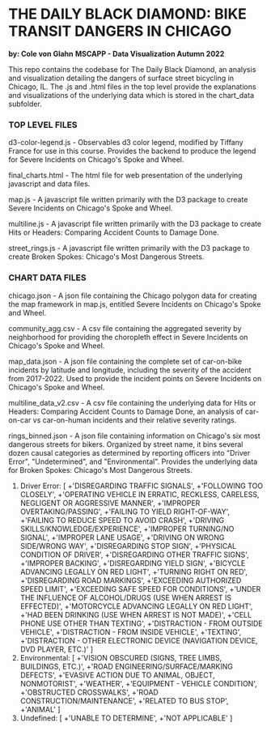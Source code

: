 # THE DAILY BLACK DIAMOND: BIKE TRANSIT DANGERS IN CHICAGO
**by: Cole von Glahn**
**MSCAPP - Data Visualization Autumn 2022**


This repo contains the codebase for The Daily Black Diamond, an analysis and visualization detailing the dangers of surface street bicycling in Chicago, IL. The .js and .html files in the top level provide the explanations and visualizations of the underlying data which is stored in the chart_data subfolder.

### TOP LEVEL FILES

d3-color-legend.js - Observables d3 color legend, modified by Tiffany France for use in this course. Provides the backend to produce the legend for Severe Incidents on Chicago's Spoke and Wheel.

final_charts.html - The html file for web presentation of the underlying javascript and data files.

map.js - A javascript file written primarily with the D3 package to create Severe Incidents on Chicago's Spoke and Wheel.

multiline.js - A javascript file written primarily with the D3 package to create Hits or Headers: Comparing Accident Counts to Damage Done.

street_rings.js - A javascript file written primarily with the D3 package to create Broken Spokes: Chicago's Most Dangerous Streets.

### CHART DATA FILES

chicago.json - A json file containing the Chicago polygon data for creating the map framework in map.js, entitled Severe Incidents on Chicago's Spoke and Wheel.

community_agg.csv - A csv file containing the aggregated severity by neighborhood for providing the choropleth effect in Severe Incidents on Chicago's Spoke and Wheel.

map_data.json - A json file containing the complete set of car-on-bike incidents by latitude and longitude, including the severity of the accident from 2017-2022. Used to provide the incident points on Severe Incidents on Chicago's Spoke and Wheel.

multiline_data_v2.csv - A csv file containing the underlying data for Hits or Headers: Comparing Accident Counts to Damage Done, an analysis of car-on-car vs car-on-human incidents and their relative severity ratings.

rings_binned.json - A json file containing information on Chicago's six most dangerous streets for bikers. Organized by street name, it bins several dozen causal categories as determined by reporting officers into "Driver Error", "Undetermined", and "Environmental". Provides the underlying data for Broken Spokes: Chicago's Most Dangerous Streets.
1. Driver Error: [
    +'DISREGARDING TRAFFIC SIGNALS',
    +'FOLLOWING TOO CLOSELY',
    +'OPERATING VEHICLE IN ERRATIC, RECKLESS, CARELESS, NEGLIGENT OR AGGRESSIVE MANNER',
    +'IMPROPER OVERTAKING/PASSING', 
    +'FAILING TO YIELD RIGHT-OF-WAY',
    +'FAILING TO REDUCE SPEED TO AVOID CRASH',
    +'DRIVING SKILLS/KNOWLEDGE/EXPERIENCE',
    +'IMPROPER TURNING/NO SIGNAL',
    +'IMPROPER LANE USAGE',
    +'DRIVING ON WRONG SIDE/WRONG WAY',
    +'DISREGARDING STOP SIGN',
    +'PHYSICAL CONDITION OF DRIVER',
    +'DISREGARDING OTHER TRAFFIC SIGNS',
    +'IMPROPER BACKING',
    +'DISREGARDING YIELD SIGN',
    +'BICYCLE ADVANCING LEGALLY ON RED LIGHT',
    +'TURNING RIGHT ON RED',
    +'DISREGARDING ROAD MARKINGS',
    +'EXCEEDING AUTHORIZED SPEED LIMIT',
    +'EXCEEDING SAFE SPEED FOR CONDITIONS',
    +'UNDER THE INFLUENCE OF ALCOHOL/DRUGS (USE WHEN ARREST IS EFFECTED)',
    +'MOTORCYCLE ADVANCING LEGALLY ON RED LIGHT',
    +'HAD BEEN DRINKING (USE WHEN ARREST IS NOT MADE)',
    +'CELL PHONE USE OTHER THAN TEXTING',
    +'DISTRACTION - FROM OUTSIDE VEHICLE',
    +'DISTRACTION - FROM INSIDE VEHICLE',
    +'TEXTING',
    +'DISTRACTION - OTHER ELECTRONIC DEVICE (NAVIGATION DEVICE, DVD PLAYER, ETC.)'
]
2. Environmental: [
    +'VISION OBSCURED (SIGNS, TREE LIMBS, BUILDINGS, ETC.)',
    +'ROAD ENGINEERING/SURFACE/MARKING DEFECTS',
    +'EVASIVE ACTION DUE TO ANIMAL, OBJECT, NONMOTORIST',
    +'WEATHER',
    +'EQUIPMENT - VEHICLE CONDITION',
    +'OBSTRUCTED CROSSWALKS',
    +'ROAD CONSTRUCTION/MAINTENANCE',
    +'RELATED TO BUS STOP',
    +'ANIMAL'
]
3. Undefined: [
    +'UNABLE TO DETERMINE',
    +'NOT APPLICABLE'
]
